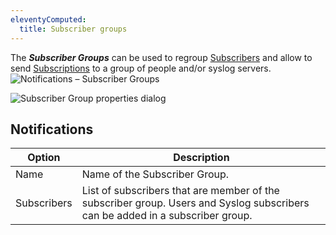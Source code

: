 ```yaml
---
eleventyComputed:
  title: Subscriber groups
---
```

The ***Subscriber Groups*** can be used to regroup [Subscribers](/server/web-interface/administration/security-management/notifications/subscribers/) and allow to send [Subscriptions](/server/web-interface/administration/security-management/notifications/subscriptions/) to a group of people and/or syslog servers.  
![Notifications – Subscriber Groups](https://webdevolutions.azureedge.net/docs/en/server/ServerOp8072.png)  

![Subscriber Group properties dialog](https://webdevolutions.azureedge.net/docs/en/server/ServerOp8157.png)  

## Notifications
| Option      | Description                                                                                                                   |
|-------------|-------------------------------------------------------------------------------------------------------------------------------|
| Name        | Name of the Subscriber Group.                                                                                                 |
| Subscribers | List of subscribers that are member of the subscriber group. Users and Syslog subscribers can be added in a subscriber group. |

